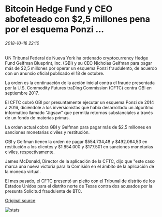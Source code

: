 # Bitcoin Hedge Fund y CEO abofeteado con $2,5 millones pena por el esquema Ponzi ...

###### 2018-10-18 22:10

UN Tribunal Federal de Nueva York ha ordenado cryptocurrency Hedge Fund Gelfman Blueprint, Inc. (GBI) y su CEO Nicholas Gelfman para pagar más de $2,5 millones por operar un esquema Ponzi fraudulento, de acuerdo con un anuncio oficial publicado el 18 de octubre.

La orden es la continuación de la acción inicial contra el fraude presentada por la U.S. Commodity Futures traDing Commission (CFTC) contra GBI en septiembre 2017.

El CFTC cobró GBI por presuntamente ejecutar un esquema Ponzi de 2014 a 2016, diciéndole a los inversionistas que había desarrollado un algoritmo informático llamado "Jigsaw" que permitía retornos substanciales a través de un fondo de materias primas.

La orden actual cobra GBI y Gelfman para pagar más de $2,5 millones en sanciones monetarias civiles y restitución.

GBI y Gelfman tienen la orden de pagar $554.734,48 y $492.064,53 en restitución a los clientes y $1.854.000 y $177.501 en sanciones monetarias civiles, respectivamente.

James McDonald, Director de la aplicación de la CFTC, dijo que "este caso marca una nueva victoria para la Comisión en el ámbito de la aplicación de la moneda virtual.

El mes pasado, el CFTC presentó un pleito con el Tribunal de distrito de los Estados Unidos para el distrito norte de Texas contra dos acusados por la presunta Solicitud fraudulenta de BTC.

[Original source](https://cointelegraph.com/news/bitcoin-hedge-fund-and-ceo-slapped-with-25-million-penalty-for-ponzi-scheme)

![stats](https://c.statcounter.com/11760860/0/a89fa40b/1/ "stats")